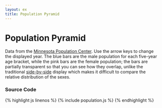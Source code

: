 ```yaml
---
layout: ex
title: Population Pyramid
---
```


# Population Pyramid

<div class="gallery" id="chart"> </div>
<link type="text/css" rel="stylesheet" href="population.css"/>
<script type="text/javascript" src="../d3.csv.js?1.29.1"> </script>
<script type="text/javascript" src="population.js"> </script>

Data from the [Minnesota Population Center](http://ipums.org/). Use the arrow
keys to change the displayed year. The blue bars are the male population for
each five-year age bracket, while the pink bars are the female population; the
bars are partially transparent so that you can see how they overlap, unlike the
traditional [side-by-side](http://en.wikipedia.org/wiki/Population_pyramid)
display which makes it difficult to compare the relative distribution of the
sexes.

### Source Code

{% highlight js linenos %}
{% include population.js %}
{% endhighlight %}
